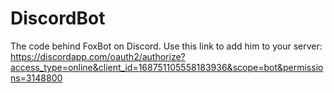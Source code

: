# DiscordBot

The code behind FoxBot on Discord. Use this link to add him to your server: https://discordapp.com/oauth2/authorize?access_type=online&client_id=168751105558183936&scope=bot&permissions=3148800